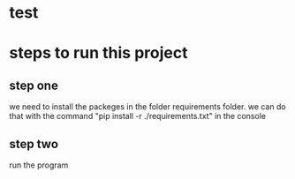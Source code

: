 # test
# steps to run this project
<h2>step one</h2>
we need to install the packeges in the folder requirements folder. we can do that with the command 
"pip install -r ./requirements.txt" in the console

<h2>step two</h2>
run the program

